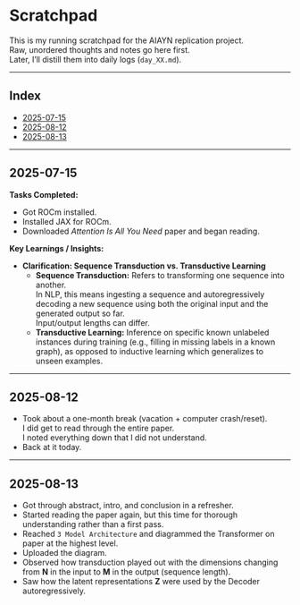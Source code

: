 # Scratchpad

This is my running scratchpad for the AIAYN replication project.  
Raw, unordered thoughts and notes go here first.  
Later, I’ll distill them into daily logs (`day_XX.md`).

---

## Index
- [2025-07-15](#2025-07-15)
- [2025-08-12](#2025-08-12)
- [2025-08-13](#2025-08-13)

---

## 2025-07-15
**Tasks Completed:**
- Got ROCm installed.
- Installed JAX for ROCm.
- Downloaded *Attention Is All You Need* paper and began reading.

**Key Learnings / Insights:**
- **Clarification: Sequence Transduction vs. Transductive Learning**
    - **Sequence Transduction:** Refers to transforming one sequence into another.  
      In NLP, this means ingesting a sequence and autoregressively decoding a new sequence using both the original input and the generated output so far.  
      Input/output lengths can differ.
    - **Transductive Learning:** Inference on specific known unlabeled instances during training (e.g., filling in missing labels in a known graph), as opposed to inductive learning which generalizes to unseen examples.

---

## 2025-08-12
- Took about a one-month break (vacation + computer crash/reset).  
  I did get to read through the entire paper.  
  I noted everything down that I did not understand.
- Back at it today.

---

## 2025-08-13
- Got through abstract, intro, and conclusion in a refresher.
- Started reading the paper again, but this time for thorough understanding rather than a first pass.
- Reached `3 Model Architecture` and diagrammed the Transformer on paper at the highest level.
- Uploaded the diagram.
- Observed how transduction played out with the dimensions changing from **N** in the input to **M** in the output (sequence length).
- Saw how the latent representations **Z** were used by the Decoder autoregressively.
